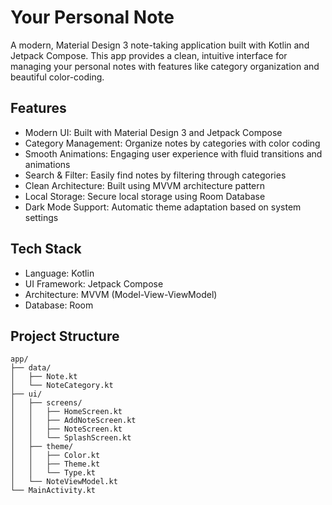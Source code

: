 # Your Personal Note

A modern, Material Design 3 note-taking application built with Kotlin and Jetpack Compose. This app provides a clean, 
intuitive interface for managing your personal notes with features like category organization and beautiful color-coding.

## Features

- Modern UI: Built with Material Design 3 and Jetpack Compose
- Category Management: Organize notes by categories with color coding
- Smooth Animations: Engaging user experience with fluid transitions and animations
- Search & Filter: Easily find notes by filtering through categories
- Clean Architecture: Built using MVVM architecture pattern
- Local Storage: Secure local storage using Room Database
- Dark Mode Support: Automatic theme adaptation based on system settings

## Tech Stack

- Language: Kotlin
- UI Framework: Jetpack Compose
- Architecture: MVVM (Model-View-ViewModel)
- Database: Room

## Project Structure

```
app/
├── data/
│   ├── Note.kt
│   └── NoteCategory.kt
├── ui/
│   ├── screens/
│   │   ├── HomeScreen.kt
│   │   ├── AddNoteScreen.kt
│   │   ├── NoteScreen.kt
│   │   └── SplashScreen.kt
│   ├── theme/
│   │   ├── Color.kt
│   │   ├── Theme.kt
│   │   └── Type.kt
│   └── NoteViewModel.kt
└── MainActivity.kt
```

